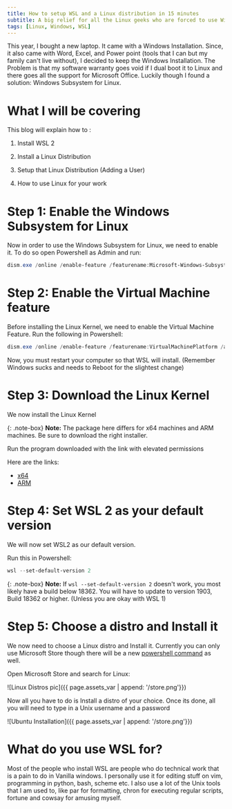 ```yaml
---
title: How to setup WSL and a Linux distribution in 15 minutes
subtitle: A big relief for all the Linux geeks who are forced to use Windows out there
tags: [Linux, Windows, WSL]
---
```


This year, I bought a new laptop. It came with a Windows Installation.
Since, it also came with Word, Excel, and Power point (tools that I can but my family 
can't live without), I decided to keep the Windows Installation. The Problem
is that my software warranty goes void if I dual boot it to Linux and there
goes all the support for Microsoft Office. Luckily though I found a solution:
Windows Subsystem for Linux. 

# What I will be covering

This blog will explain how to :

1. Install WSL 2

2. Install a Linux Distribution

3. Setup that Linux Distribution (Adding a User)

4. How to use Linux for your work

# Step 1: Enable the Windows Subsystem for Linux

Now in order to use the Windows Subsystem for Linux,
we need to enable it. To do so open Powershell as Admin and run:

```powershell
dism.exe /online /enable-feature /featurename:Microsoft-Windows-Subsystem-Linux /all /norestart
```

# Step 2: Enable the Virtual Machine feature

Before installing the Linux Kernel, we need to enable the
Virtual Machine Feature. Run the following in Powershell:

```powershell
dism.exe /online /enable-feature /featurename:VirtualMachinePlatform /all /norestart
```

Now, you must restart your computer so that WSL will install. (Remember Windows sucks and needs 
to Reboot for the slightest change)

# Step 3: Download the Linux Kernel

We now install the Linux Kernel

{: .note-box}
**Note:** The package here differs for x64 machines and ARM machines. Be sure to download the right installer.

Run the program downloaded with the link with elevated permissions

Here are the links:

- [x64](https://wslstorestorage.blob.core.windows.net/wslblob/wsl_update_x64.msi)
- [ARM](https://wslstorestorage.blob.core.windows.net/wslblob/wsl_update_arm64.msi)

# Step 4: Set WSL 2 as your default version

We will now set WSL2 as our default version.

Run this in Powershell:

```powershell
wsl --set-default-version 2
```

{: .note-box}
**Note:** If `wsl --set-default-version 2` doesn't work, you most likely have a build below 18362.
You will have to update to version 1903, Build 18362 or higher. (Unless you are okay with WSL 1)

# Step 5: Choose a distro and Install it

We now need to choose a Linux distro and Install it.
Currently you can only use Microsoft Store though
there will be a new [powershell command](https://devblogs.microsoft.com/commandline/distro-installation-added-to-wsl-install-in-windows-10-insiders-preview-build-20246/) as well.

Open Microsoft Store and search for Linux:

![Linux Distros pic]({{ page.assets_var | append: '/store.png'}})

Now all you have to do is Install a distro of your choice.
Once its done, all you will need to type in a Unix username and a password


![Ubuntu Installation]({{ page.assets_var | append: '/store.png'}})

# What do you use WSL for?

Most of the people who install WSL are people who do technical
work that is a pain to do in Vanilla windows. I personally
use it for editing stuff on vim, programming in python, bash, scheme etc.
I also use a lot of the Unix tools that I am used to, like par for formatting,
chron for executing regular scripts, fortune and cowsay for amusing myself.
